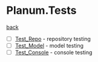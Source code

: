 # Planum.Tests
[back](../Planum.md)

- [ ] [Test_Repo](./Test_Repo/) - repository testing
- [ ] [Test_Model](./Test_Model/) - model testing
- [ ] [Test_Console](./Test_Console/) - console testing
